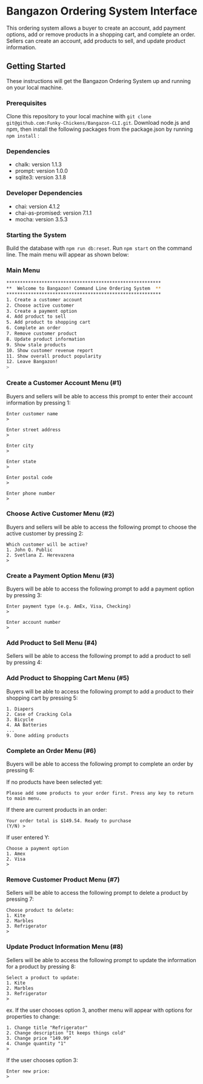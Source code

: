 # Bangazon Ordering System Interface

This ordering system allows a buyer to create an account, add payment options, add or remove products in a shopping cart, and complete an order.  Sellers can create an account, add products to sell, and update product information.

## Getting Started

These instructions will get the Bangazon Ordering System up and running on your local machine.

### Prerequisites
Clone this repository to your local machine with ```git clone git@github.com:Funky-Chickens/Bangazon-CLI.git```.
Download node.js and npm, then install the following packages from the package.json by running ```npm install``` :

### Dependencies
- chalk: version 1.1.3
- prompt: version 1.0.0
- sqlite3: version 3.1.8

### Developer Dependencies
- chai: version 4.1.2
- chai-as-promised: version 7.1.1
- mocha: version 3.5.3

### Starting the System
Build the database with ```npm run db:reset```.
Run ```npm start``` on the command line.  The main menu will appear as shown below:

### Main Menu
```bash
*********************************************************
**  Welcome to Bangazon! Command Line Ordering System  **
*********************************************************
1. Create a customer account
2. Choose active customer
3. Create a payment option
4. Add product to sell
5. Add product to shopping cart
6. Complete an order
7. Remove customer product
8. Update product information
9. Show stale products
10. Show customer revenue report
11. Show overall product popularity
12. Leave Bangazon!
>
```
### Create a Customer Account Menu (#1)
Buyers and sellers will be able to access this prompt to enter their account information by pressing 1:
```
Enter customer name
>

Enter street address
>

Enter city
>

Enter state
>

Enter postal code
>

Enter phone number
>
```

### Choose Active Customer Menu (#2)
Buyers and sellers will be able to access the following prompt to choose the active customer by pressing 2:
```
Which customer will be active?
1. John Q. Public
2. Svetlana Z. Herevazena
>
```

### Create a Payment Option Menu (#3)
Buyers will be able to access the following prompt to add a payment option by pressing 3:
```
Enter payment type (e.g. AmEx, Visa, Checking)
>

Enter account number
>
```

### Add Product to Sell Menu (#4)
Sellers will be able to access the following prompt to add a product to sell by pressing 4:



### Add Product to Shopping Cart Menu (#5)
Buyers will be able to access the following prompt to add a product to their shopping cart by pressing 5:
```
1. Diapers
2. Case of Cracking Cola
3. Bicycle
4. AA Batteries
...
9. Done adding products
```
### Complete an Order Menu (#6)
Buyers will be able to access the following prompt to complete an order by pressing 6:

If no products have been selected yet:
```
Please add some products to your order first. Press any key to return to main menu.
```
If there are current products in an order:
```
Your order total is $149.54. Ready to purchase
(Y/N) >
```
If user entered Y:
```
Choose a payment option
1. Amex
2. Visa
>
```

### Remove Customer Product Menu (#7)
Sellers will be able to access the following prompt to delete a product by pressing 7:
```
Choose product to delete:
1. Kite
2. Marbles
3. Refrigerator
>
```

### Update Product Information Menu (#8)
Sellers will be able to access the following prompt to update the information for a product by pressing 8:
```
Select a product to update:
1. Kite
2. Marbles
3. Refrigerator
>
```
ex. If the user chooses option 3, another menu will appear with options for properties to change:

```
1. Change title "Refrigerator"
2. Change description "It keeps things cold"
3. Change price "149.99"
4. Change quantity "1"
>
```
If the user chooses option 3:
```
Enter new price:
>
```



